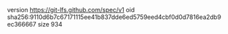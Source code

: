 version https://git-lfs.github.com/spec/v1
oid sha256:9110d6b7c67171115ee41b837dde6ed5759eed4cbf0d0d7816ea2db9ec366667
size 934
